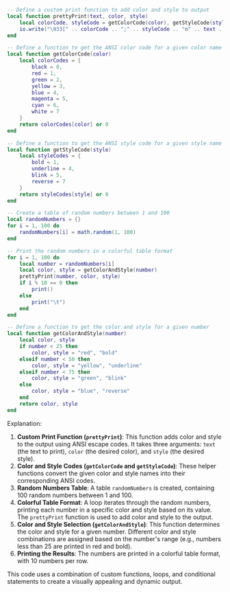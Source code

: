```lua
-- Define a custom print function to add color and style to output
local function prettyPrint(text, color, style)
    local colorCode, styleCode = getColorCode(color), getStyleCode(style)
    io.write("\033[" .. colorCode .. ";" .. styleCode .. "m" .. text .. "\033[0m")
end

-- Define a function to get the ANSI color code for a given color name
local function getColorCode(color)
    local colorCodes = {
        black = 0,
        red = 1,
        green = 2,
        yellow = 3,
        blue = 4,
        magenta = 5,
        cyan = 6,
        white = 7
    }
    return colorCodes[color] or 0
end

-- Define a function to get the ANSI style code for a given style name
local function getStyleCode(style)
    local styleCodes = {
        bold = 1,
        underline = 4,
        blink = 5,
        reverse = 7
    }
    return styleCodes[style] or 0
end

-- Create a table of random numbers between 1 and 100
local randomNumbers = {}
for i = 1, 100 do
    randomNumbers[i] = math.random(1, 100)
end

-- Print the random numbers in a colorful table format
for i = 1, 100 do
    local number = randomNumbers[i]
    local color, style = getColorAndStyle(number)
    prettyPrint(number, color, style)
    if i % 10 == 0 then
        print()
    else
        print("\t")
    end
end

-- Define a function to get the color and style for a given number
local function getColorAndStyle(number)
    local color, style
    if number < 25 then
        color, style = "red", "bold"
    elseif number < 50 then
        color, style = "yellow", "underline"
    elseif number < 75 then
        color, style = "green", "blink"
    else
        color, style = "blue", "reverse"
    end
    return color, style
end
```
Explanation:

1. **Custom Print Function (`prettyPrint`)**: This function adds color and style to the output using ANSI escape codes. It takes three arguments: `text` (the text to print), `color` (the desired color), and `style` (the desired style).
2. **Color and Style Codes (`getColorCode` and `getStyleCode`)**: These helper functions convert the given color and style names into their corresponding ANSI codes.
3. **Random Numbers Table**: A table `randomNumbers` is created, containing 100 random numbers between 1 and 100.
4. **Colorful Table Format**: A loop iterates through the random numbers, printing each number in a specific color and style based on its value. The `prettyPrint` function is used to add color and style to the output.
5. **Color and Style Selection (`getColorAndStyle`)**: This function determines the color and style for a given number. Different color and style combinations are assigned based on the number's range (e.g., numbers less than 25 are printed in red and bold).
6. **Printing the Results**: The numbers are printed in a colorful table format, with 10 numbers per row.

This code uses a combination of custom functions, loops, and conditional statements to create a visually appealing and dynamic output.